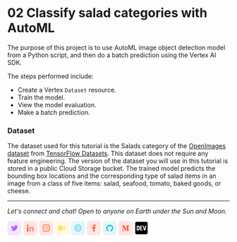 # 02 Classify salad categories with AutoML

The purpose of this project is to use AutoML image object detection model from a Python script, and then do a batch prediction using the Vertex AI SDK. 

The steps performed include:

- Create a Vertex `Dataset` resource.
- Train the model.
- View the model evaluation.
- Make a batch prediction.


### Dataset

The dataset used for this tutorial is the Salads category of the [OpenImages dataset](https://www.tensorflow.org/datasets/catalog/open_images_v4) from [TensorFlow Datasets](https://www.tensorflow.org/datasets/catalog/overview). This dataset does not require any feature engineering. The version of the dataset you will use in this tutorial is stored in a public Cloud Storage bucket. The trained model predicts the bounding box locations and the corresponding type of salad items in an image from a class of five items: salad, seafood, tomato, baked goods, or cheese.

--------------------------------------------------------------------------------

_Let's connect and chat! Open to anyone on Earth under the Sun and Moon._

[![](https://github.com/paulycloud/paulycloud/blob/main/assets/twitter.png)](https://twitter.com/paulycloud) [![](https://github.com/paulycloud/paulycloud/blob/main/assets/linkedin.png)](https://www.linkedin.com/in/paulmkamau/) [![](https://github.com/paulycloud/paulycloud/blob/main/assets/insta.png)](https://www.instagram.com/paulykamau) [![](https://github.com/paulycloud/paulycloud/blob/main/assets/behance.png)](https://www.behance.net/paulycloud) [![](https://github.com/paulycloud/paulycloud/blob/main/assets/dribbble.png)](https://dribbble.com/paulycloud) [![](https://github.com/paulycloud/paulycloud/blob/main/assets/facebook.png)](https://www.facebook.com/paul.m.kamau.3/) [![](https://github.com/paulycloud/paulycloud/blob/main/assets/github.png)](https://github.com/paulycloud) [![](https://github.com/paulycloud/paulycloud/blob/main/assets/medium.png)](https://medium.com/@paulkamau) [![](https://github.com/paulycloud/paulycloud/blob/main/assets/dev.png)](https://dev.to/paulycloud)